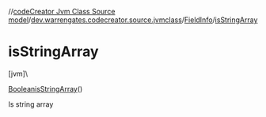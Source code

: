 //[codeCreator Jvm Class Source model](../../../index.md)/[dev.warrengates.codecreator.source.jvmclass](../index.md)/[FieldInfo](index.md)/[isStringArray](is-string-array.md)

# isStringArray

[jvm]\

[Boolean](https://docs.oracle.com/javase/8/docs/api/java/lang/Boolean.html)[isStringArray](is-string-array.md)()

Is string array

